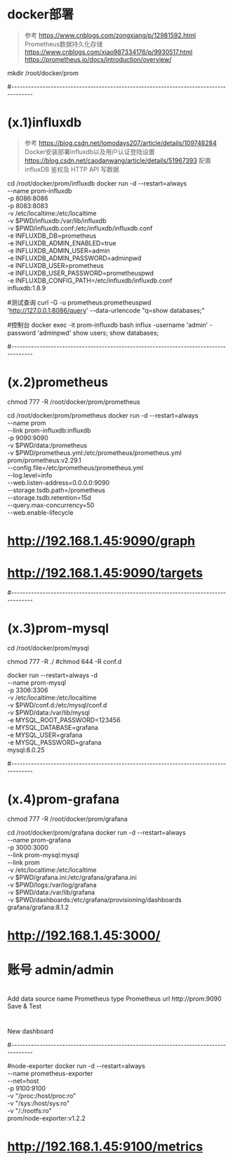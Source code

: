 # docker部署
> 参考 https://www.cnblogs.com/zongxiang/p/12981592.html  Prometheus数据持久化存储
> https://www.cnblogs.com/xiao987334176/p/9930517.html
> https://prometheus.io/docs/introduction/overview/ 

mkdir /root/docker/prom



#-------------------------------------------------------------------------------------
# (x.1)influxdb

> 参考 https://blog.csdn.net/lomodays207/article/details/109748284    Docker安装部署influxdb以及用户认证登陆设置
> https://blog.csdn.net/caodanwang/article/details/51967393       配置influxDB 鉴权及 HTTP API 写数据

cd /root/docker/prom/influxdb
docker run -d --restart=always \
--name prom-influxdb \
-p 8086:8086 \
-p 8083:8083 \
-v /etc/localtime:/etc/localtime \
-v $PWD/influxdb:/var/lib/influxdb \
-v $PWD/influxdb.conf:/etc/influxdb/influxdb.conf \
-e INFLUXDB_DB=prometheus \
-e INFLUXDB_ADMIN_ENABLED=true \
-e INFLUXDB_ADMIN_USER=admin \
-e INFLUXDB_ADMIN_PASSWORD=adminpwd \
-e INFLUXDB_USER=prometheus \
-e INFLUXDB_USER_PASSWORD=prometheuspwd \
-e INFLUXDB_CONFIG_PATH=/etc/influxdb/influxdb.conf \
influxdb:1.8.9


#测试查询
curl -G -u prometheus:prometheuspwd 'http://127.0.0.1:8086/query' --data-urlencode "q=show databases;"

#控制台
docker exec -it prom-influxdb bash
influx -username 'admin' -password 'adminpwd'
show users;
show databases; 


#-------------------------------------------------------------------------------------
# (x.2)prometheus

chmod 777 -R /root/docker/prom/prometheus

cd /root/docker/prom/prometheus
docker run -d --restart=always \
--name prom \
--link prom-influxdb:influxdb \
-p 9090:9090 \
-v $PWD/data:/prometheus  \
-v $PWD/prometheus.yml:/etc/prometheus/prometheus.yml  \
prom/prometheus:v2.29.1 \
--config.file=/etc/prometheus/prometheus.yml \
--log.level=info \
--web.listen-address=0.0.0.0:9090 \
--storage.tsdb.path=/prometheus \
--storage.tsdb.retention=15d \
--query.max-concurrency=50 \
--web.enable-lifecycle


# http://192.168.1.45:9090/graph
# http://192.168.1.45:9090/targets









#-------------------------------------------------------------------------------------
# (x.3)prom-mysql

cd /root/docker/prom/mysql

chmod 777 -R ./
#chmod 644 -R conf.d 

docker run --restart=always -d \
--name prom-mysql \
-p 3306:3306 \
-v /etc/localtime:/etc/localtime \
-v $PWD/conf.d:/etc/mysql/conf.d \
-v $PWD/data:/var/lib/mysql \
-e MYSQL_ROOT_PASSWORD=123456 \
-e MYSQL_DATABASE=grafana \
-e MYSQL_USER=grafana \
-e MYSQL_PASSWORD=grafana \
mysql:8.0.25








#-------------------------------------------------------------------------------------
# (x.4)prom-grafana

chmod 777 -R /root/docker/prom/grafana

cd /root/docker/prom/grafana
docker run -d --restart=always \
--name prom-grafana \
-p 3000:3000 \
--link prom-mysql:mysql \
--link prom \
-v /etc/localtime:/etc/localtime \
-v $PWD/grafana.ini:/etc/grafana/grafana.ini \
-v $PWD/logs:/var/log/grafana \
-v $PWD/data:/var/lib/grafana \
-v $PWD/dashboards:/etc/grafana/provisioning/dashboards \
grafana/grafana:8.1.2




# http://192.168.1.45:3000/
# 账号 admin/admin


#
Add data source
name Prometheus
type Prometheus
url http://prom:9090
Save & Test

#
New dashboard



 



#-------------------------------------------------------------------------------------




#node-exporter
docker run -d --restart=always \
--name prometheus-exporter \
--net=host \
-p 9100:9100 \
-v "/proc:/host/proc:ro" \
-v "/sys:/host/sys:ro" \
-v "/:/rootfs:ro" \
prom/node-exporter:v1.2.2

# http://192.168.1.45:9100/metrics

